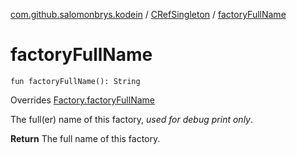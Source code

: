[com.github.salomonbrys.kodein](../index.md) / [CRefSingleton](index.md) / [factoryFullName](.)

# factoryFullName

`fun factoryFullName(): String`

Overrides [Factory.factoryFullName](../-factory/factory-full-name.md)

The full(er) name of this factory, *used for debug print only*.

**Return**
The full name of this factory.

